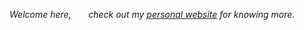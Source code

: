*Welcome here,
&nbsp;&nbsp;&nbsp;&nbsp;&nbsp; check out my [personal website](https://carminemnc.github.io) for knowing more.*


